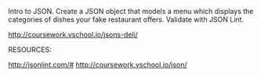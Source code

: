 Intro to JSON. Create a JSON object that models a menu which displays the categories of dishes your fake restaurant offers. Validate with JSON Lint.

http://coursework.vschool.io/jsons-deli/

RESOURCES:

http://jsonlint.com/#
http://coursework.vschool.io/json/
